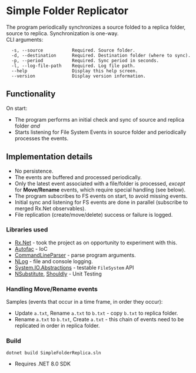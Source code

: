 # Simple Folder Replicator

The program periodically synchronizes a source folded to a replica folder, source to replica.
Synchronization is one-way. <br>
CLI arguments:
```
  -s, --source           Required. Source folder.
  -d, --destination      Required. Destination folder (where to sync).
  -p, --period           Required. Sync period in seconds.
  -l, --log-file-path    Required. Log file path.
  --help                 Display this help screen.
  --version              Display version information.
```

## Functionality
On start:
 - The program performs an initial check and sync of source and replica folder
_and_
 - Starts listening for File System Events in source folder and periodically processes the events.



## Implementation details
- No persistence.
- The events are buffered and processed periodically. 
- Only the latest event associated with a file/folder is processed, _except_ for __Move/Rename__ events,
which require special handling (see below).
- The program subscribes to FS events on start, to avoid missing events.
- Initial sync and listening for FS events are done in parallel (subscribe to merged Rx.Net observables). 
- File replication (create/move/delete) success or failure is logged.

### Libraries used
- [Rx.Net](https://github.com/dotnet/reactive) - took the project as on opportunity to experiment with this. 
- [Autofac](https://github.com/autofac/Autofac) - IoC
- [CommandLineParser](https://github.com/commandlineparser/commandline) - parse program arguments.
- [NLog](https://github.com/NLog/NLog) - file and console logging.
- [System.IO.Abstractions](https://github.com/TestableIO/System.IO.Abstractions) - testable `FileSystem` API
- [NSubstitute](https://nsubstitute.github.io/), [Shouldly](https://github.com/shouldly/shouldly) - Unit Testing

### Handling Move/Rename events
Samples (events that occur in a time frame, in order they occur):
 - Update `a.txt`, Rename `a.txt` to `b.txt` - copy `b.txt` to replica folder.
 - Rename `a.txt` to `b.txt`, Create `a.txt` - this chain of events need to be replicated in order in 
replica folder.

### Build
```
dotnet build SimpleFolderReplica.sln
```
- Requires .NET 8.0 SDK
